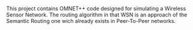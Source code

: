 This project contains OMNET++ code designed for simulating a Wireless Sensor Network. The routing algorithm in that WSN is an approach of the Semantic Routing one wich already exists in Peer-To-Peer networks.
